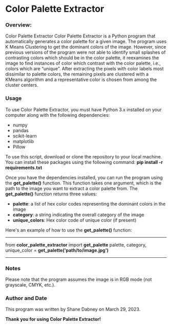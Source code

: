 # Color Palette Extractor
### Overview:
Color Palette Extractor Color Palette Extractor is a Python program that automatically generates a color palette for a given image. The program uses K Means Clustering to get the dominant colors of the image. However, since previous versions of the program were not able to identify small splashes of contrasting colors which should be in the color palette, it reexamines the image to find instances of color which contrast with the color palette, i.e., colors which are “unique”. After extracting the pixels with color labels most dissimilar to palette colors, the remaining pixels are clustered with a KMeans algorithm and a representative color is chosen from among the cluster centers.


### Usage
To use Color Palette Extractor, you must have Python 3.x installed on your computer along with the following dependencies:  
- numpy
- pandas
- scikit-learn
- matplotlib
- Pillow

To use this script, download or clone the repository to your local machine.
You can install these packages using the following command:
	**pip install -r requirements.txt**
	
Once you have the dependencies installed, you can run the program using the **get_palette()** function. This function takes one argument, which is the path to the image you want to extract a color palette from.
The **get_palette()** function returns three values:
- **palette**: a list of hex color codes representing the dominant colors in the image
- **category**: a string indicating the overall category of the image
- **unique_colors**: Hex color code of unique color (if present)

Here's an example of how to use the **get_palette()**  function:
_______________________________________________________________________________
from **color_palette_extractor** import **get_palette**
palette, category, unique_color = **get_palette('path/to/image.jpg')**
_______________________________________________________________________________

### Notes
Please note that the program assumes the image is in RGB mode (not grayscale, CMYK, etc.).

### Author and Date
This program was written by Shane Dabney on March 29, 2023.

**Thank you for using Color Palette Extractor!**
